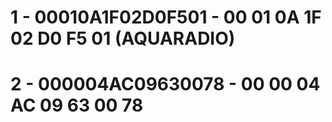 # 1 - 00010A1F02D0F501 - 00 01 0A 1F 02 D0 F5 01 (AQUARADIO)
# 2 - 000004AC09630078 - 00 00 04 AC 09 63 00 78